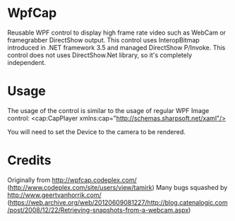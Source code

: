 WpfCap
======
Reusable WPF control to display high frame rate video such as WebCam or framegrabber DirectShow output. This control uses InteropBitmap introduced in .NET framework 3.5 and managed DirectShow P/Invoke. This control does not uses DirectShow.Net library, so it's completely independent.

Usage
====
The usage of the control is similar to the usage of regular WPF Image control:
<cap:CapPlayer xmlns:cap="http://schemas.sharpsoft.net/xaml"/>

You will need to set the Device to the camera to be rendered.

Credits
=====
Originally from http://wpfcap.codeplex.com/ (http://www.codeplex.com/site/users/view/tamirk)
Many bugs squashed by http://www.geertvanhorrik.com/ (https://web.archive.org/web/20120609081227/http://blog.catenalogic.com/post/2008/12/22/Retrieving-snapshots-from-a-webcam.aspx)